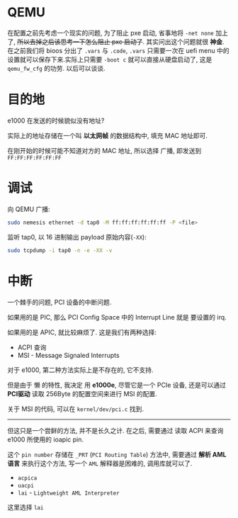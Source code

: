 # QEMU

在配置之前先考虑一个现实的问题, 为了阻止 pxe 启动, 省事地将 `-net none` 加上了, ~~所以去掉之后该思考一下怎么阻止 pxe 启动了~~. 其实问出这个问题就很 **神金**.
在之前我们将 bioos 分出了 `.vars` 与 `.code`, `.vars` 只需要一次在 uefi menu 中的设置就可以保存下来.实际上只需要 `-boot c` 就可以直接从硬盘启动了, 这是 `qemu_fw_cfg` 的功劳. 以后可以谈谈.

# 目的地

e1000 在发送的时候貌似没有地址?

实际上的地址存储在一个叫 **以太网帧** 的数据结构中, 填充 MAC 地址即可.

在刚开始的时候可能不知道对方的 MAC 地址, 所以选择 广播, 即发送到 `FF:FF:FF:FF:FF:FF`

# 调试

向 QEMU 广播:

```sh
sudo nemesis ethernet -d tap0 -M ff:ff:ff:ff:ff:ff -P <file>
```

监听 tap0, 以 16 进制输出 payload 原始内容(`-XX`):

```sh
sudo tcpdump -i tap0 -n -e -XX -v
```

# 中断

一个棘手的问题, PCI 设备的中断问题.

如果用的是 PIC, 那么 PCI Config Space 中的 Interrupt Line 就是 要设置的 irq.

如果用的是 APIC, 就比较麻烦了. 这是我们有两种选择:

- ACPI 查询
- MSI - Message Signaled Interrupts

对于 e1000, 第二种方法实际上是不存在的, 它不支持.

但是由于 懒 的特性, 我决定 用 **e1000e**, 尽管它是一个 PCIe 设备, 还是可以通过 **PCI驱动** 读取 256Byte 的配置空间来进行 MSI 的配置.

关于 MSI 的代码, 可以在 `kernel/dev/pci.c` 找到.

---

但这只是一个尝鲜的方法, 并不是长久之计. 在之后, 需要通过 读取 ACPI 来查询 e1000 所使用的 ioapic pin.

这个 `pin number` 存储在 `_PRT` (`PCI Routing Table`) 方法中, 需要通过 **解析 AML 语言** 来执行这个方法, 写一个 `AML` 解释器是困难的, 调用库就可以了.

- `acpica`
- `uacpi`
- `lai` - `Lightweight AML Interpreter`

这里选择 `lai`

